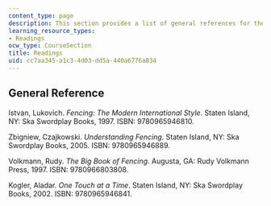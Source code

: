 ```yaml
---
content_type: page
description: This section provides a list of general references for the course.
learning_resource_types:
- Readings
ocw_type: CourseSection
title: Readings
uid: cc7aa345-a1c3-4d03-dd5a-440a6776a834
---
```


General Reference
-----------------

Istvan, Lukovich. _Fencing: The Modern International Style_. Staten Island, NY: Ska Swordplay Books, 1997. ISBN: 9780965946810.

Zbigniew, Czajkowski. _Understanding Fencing_. Staten Island, NY: Ska Swordplay Books, 2005. ISBN: 9780965946889.

Volkmann, Rudy. _The Big Book of Fencing_. Augusta, GA: Rudy Volkmann Press, 1997. ISBN: 9780966803808.

Kogler, Aladar. _One Touch at a Time_. Staten Island, NY: Ska Swordplay Books, 2002. ISBN: 9780965946841.